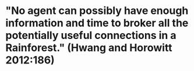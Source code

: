 # "No agent can possibly have enough information and time to broker all the potentially useful connections in a Rainforest." (Hwang and Horowitt 2012:186)